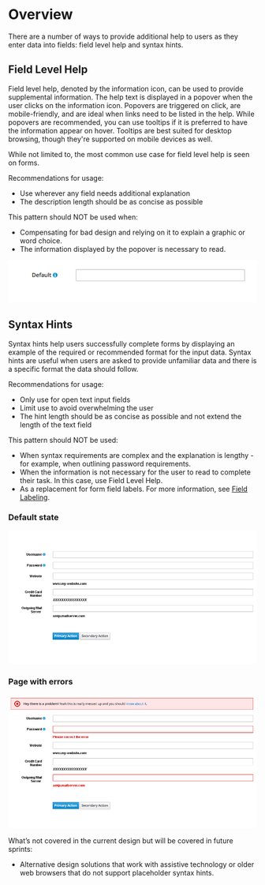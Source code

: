 # Overview

There are a number of ways to provide additional help to users as they enter data into fields: field level help and syntax hints.

## Field Level Help
Field level help, denoted by the information icon, can be used to provide supplemental information. The help text is displayed in a popover when the user clicks on the information icon. Popovers are triggered on click, are mobile-friendly, and are ideal when links need to be listed in the help. While popovers are recommended, you can use tooltips if it is preferred to have the information appear on hover. Tooltips are best suited for desktop browsing, though they're supported on mobile devices as well.

While not limited to, the most common use case for field level help is seen on forms.

Recommendations for usage:
- Use wherever any field needs additional explanation
- The description length should be as concise as possible

This pattern should NOT be used when:
- Compensating for bad design and relying on it to explain a graphic or word choice.
- The information displayed by the popover is necessary to read.

![Field level help](img/field-level-help.png)

## Syntax Hints
Syntax hints help users successfully complete forms by displaying an example of the required or recommended format for the input data. Syntax hints are useful when users are asked to provide unfamiliar data and there is a specific format the data should follow.

Recommendations for usage:
- Only use for open text input fields
- Limit use to avoid overwhelming the user
- The hint length should be as concise as possible and not extend the length of the text field

This pattern should NOT be used:
- When syntax requirements are complex and the explanation is lengthy - for example, when outlining password requirements.
- When the information is not necessary for the user to read to complete their task. In this case, use Field Level Help.
- As a replacement for form field labels. For more information, see [Field Labeling](http://www.patternfly.org/pattern-library/forms-and-controls/field-labeling/).

### Default state
![Syntax help without errors](img/syntax_without_errors.png)

### Page with errors
![Syntax with errors](img/syntax_with_errors.png)

What’s not covered in the current design but will be covered in future sprints:
- Alternative design solutions that work with assistive technology or older web browsers that do not support placeholder syntax hints.
